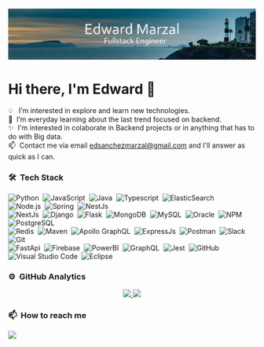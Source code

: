 ![Edward Marzal Banner](https://raw.githubusercontent.com/EdMarzal97/EdMarzal97/main/Banner-Edward-Marzal.jpg)
# Hi there, I'm Edward 👋
💡 &nbsp; I’m interested in explore and learn new technologies.\
🌱&nbsp; I’m everyday learning about the last trend focused on backend.\
✨&nbsp; I'm interested in colaborate in Backend projects or in anything that has to do with Big data.\
📫&nbsp; Contact me via email edsanchezmarzal@gmail.com and I'll answer as quick as I can.



### 🛠 &nbsp;Tech Stack

![Python](https://img.shields.io/badge/-Python-05122A?style=flat&logo=python)&nbsp;
![JavaScript](https://img.shields.io/badge/-JavaScript-05122A?style=flat&logo=javascript)&nbsp;
![Java](https://img.shields.io/badge/-Java-05122A?style=flat&logo=Java&logoColor=FFA518)&nbsp;
![Typescript](https://img.shields.io/badge/TypeScript-05122A?style=flat&logo=typescript)&nbsp;
![ElasticSearch](https://img.shields.io/badge/Elastic_Search-05122A?style=flat&logo=elasticsearch&logoColor=FFA518)&nbsp; 	
![Node.js](https://img.shields.io/badge/-Node.js-05122A?style=flat&logo=node.js)&nbsp;
![Spring](https://img.shields.io/badge/Spring-05122A?style=flat&logo=spring)&nbsp;
![NestJs](https://img.shields.io/badge/nestjs-05122A?style=flat&logo=nestjs&logoColor=FF0000)&nbsp;\
![NextJs](https://img.shields.io/badge/next.js-05122A?style=flat&logo=nextdotjs)&nbsp;
![Django](https://img.shields.io/badge/-Django-05122A?style=flat&logo=django&logoColor=092E20)&nbsp;
![Flask](https://img.shields.io/badge/-Flask-05122A?style=flat&logo=flask)&nbsp;
![MongoDB](https://img.shields.io/badge/MongoDB-05122A?style=flat&logo=mongodb)&nbsp;
![MySQL](https://img.shields.io/badge/MySQL-05122A?style=flat&logo=mysql)&nbsp;
![Oracle](https://img.shields.io/badge/Oracle-05122A?style=flat&logo=Oracle)&nbsp;
![NPM](https://img.shields.io/badge/npm-05122A?style=flat&logo=npm)&nbsp;
![PostgreSQL](https://img.shields.io/badge/PostgreSQL-05122A?style=flat&logo=postgresql)&nbsp;\
![Redis](https://img.shields.io/badge/redis-05122A?style=flat&logo=redis)&nbsp; 
![Maven](https://img.shields.io/badge/apache_maven-05122A?style=flat&logo=apachemaven)&nbsp;
![Apollo GraphQL](https://img.shields.io/badge/Apollo%20GraphQL-05122A?&style=flat&logo=Apollo%20GraphQL)&nbsp;
![ExpressJs](https://img.shields.io/badge/Express.js-05122A?style=flat&logo=express)&nbsp;
![Postman](https://img.shields.io/badge/Postman-05122A?style=flat&logo=Postman)&nbsp;
![Slack](https://img.shields.io/badge/Slack-05122A?style=flat&logo=slack)&nbsp;
![Git](https://img.shields.io/badge/-Git-05122A?style=flat&logo=git)&nbsp;\
![FastApi](https://img.shields.io/badge/fastapi-05122A?style=flat&logo=FASTAPI)&nbsp;
![Firebase](https://img.shields.io/badge/firebase-05122A?style=flat&logo=firebase)&nbsp;
![PowerBI](https://img.shields.io/badge/PowerBI-05122A?style=flat&logo=Power%20BI)&nbsp;
![GraphQL](https://img.shields.io/badge/GraphQl-05122A?style=flat&logo=graphql&logoColor=FF0080)&nbsp;
![Jest](https://img.shields.io/badge/Jest-05122A?style=flat&logo=jest&logoColor=FF0000)&nbsp;
![GitHub](https://img.shields.io/badge/-GitHub-05122A?style=flat&logo=github)&nbsp;
![Visual Studio Code](https://img.shields.io/badge/-Visual%20Studio%20Code-05122A?style=flat&logo=visual-studio-code&logoColor=007ACC)&nbsp;
![Eclipse](https://img.shields.io/badge/-Eclipse-05122A?style=flat&logo=eclipse-ide&logoColor=2C2255)

### ⚙️ &nbsp;GitHub Analytics

<p align="center">
<a href="https://github.com/EdMarzal97">
  <img height="180em" src="https://github-readme-stats-eight-theta.vercel.app/api?username=EdMarzal97&show_icons=true&theme=algolia&include_all_commits=true&count_private=true"/>
  <img height="180em" src="https://github-readme-stats-eight-theta.vercel.app/api/top-langs/?username=EdMarzal97&layout=compact&langs_count=8&theme=algolia"/>
</a>
</p>

### 📫 &nbsp;How to reach me
<a href="https://www.linkedin.com/in/edsanchezmarzal/" target="_blank" rel="noopener noreferrer"><img src="https://img.shields.io/badge/-Edward%20Marzal%20-0077B5?style=flat&logo=Linkedin&logoColor=white"/></a>

<!---
EdMarzal97/EdMarzal97 is a ✨ special ✨ repository because its `README.md` (this file) appears on your GitHub profile.
You can click the Preview link to take a look at your changes.
Dont forget add projects and make a portfolio
Remember to add contributions

--->
